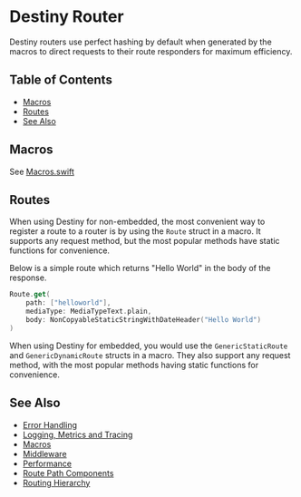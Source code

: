 # Destiny Router

Destiny routers use perfect hashing by default when generated by the macros to direct requests to their route responders for maximum efficiency.

## Table of Contents
- [Macros](#macros)
- [Routes](#routes)
- [See Also](#see-also)

## Macros

See [Macros.swift](https://github.com/RandomHashTags/destiny/blob/main/Sources/DestinySwiftSyntax/Macros.swift)

## Routes

When using Destiny for non-embedded, the most convenient way to register a route to a router is by using the `Route` struct in a macro. It supports any request method, but the most popular methods have static functions for convenience.

Below is a simple route which returns "Hello World" in the body of the response.

```swift
Route.get(
    path: ["helloworld"],
    mediaType: MediaTypeText.plain,
    body: NonCopyableStaticStringWithDateHeader("Hello World")
)
```

When using Destiny for embedded, you would use the `GenericStaticRoute` and `GenericDynamicRoute` structs in a macro. They also support any request method, with the most popular methods having static functions for convenience.


## See Also
- [Error Handling](https://github.com/RandomHashTags/destiny/tree/main/Sources/Documentation.docc/ErrorHandling.md)
- [Logging, Metrics and Tracing](https://github.com/RandomHashTags/destiny/tree/main/Sources/Documentation.docc/LoggingMetricsTracing.md)
- [Macros](https://github.com/RandomHashTags/destiny/tree/main/Sources/Documentation.docc/Macros.md)
- [Middleware](https://github.com/RandomHashTags/destiny/tree/main/Sources/Documentation.docc/Middleware.md)
- [Performance](https://github.com/RandomHashTags/destiny/tree/main/Sources/Documentation.docc/Performance.md)
- [Route Path Components](https://github.com/RandomHashTags/destiny/tree/main/Sources/Documentation.docc/RoutePathComponents.md)
- [Routing Hierarchy](https://github.com/RandomHashTags/destiny/tree/main/Sources/Documentation.docc/RoutingHierarchy.md)